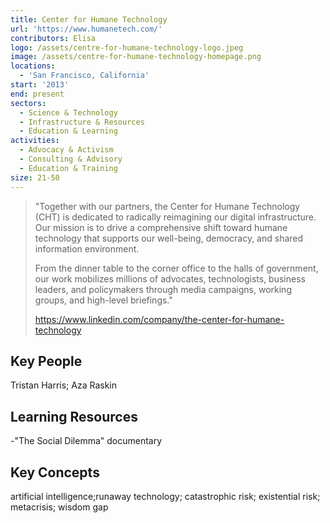 ```yaml
---
title: Center for Humane Technology
url: 'https://www.humanetech.com/'
contributors: Elisa
logo: /assets/centre-for-humane-technology-logo.jpeg
image: /assets/centre-for-humane-technology-homepage.png
locations:
  - 'San Francisco, California'
start: '2013'
end: present
sectors:
  - Science & Technology
  - Infrastructure & Resources
  - Education & Learning
activities:
  - Advocacy & Activism
  - Consulting & Advisory
  - Education & Training
size: 21-50
---
```

> "Together with our partners, the Center for Humane Technology (CHT) is dedicated to radically reimagining our digital infrastructure. Our mission is to drive a comprehensive shift toward humane technology that supports our well-being, democracy, and shared information environment.
> 
> From the dinner table to the corner office to the halls of government, our work mobilizes millions of advocates, technologists, business leaders, and policymakers through media campaigns, working groups, and high-level briefings."
> 
> https://www.linkedin.com/company/the-center-for-humane-technology

## Key People

Tristan Harris; Aza Raskin

## Learning Resources

-"The Social Dilemma" documentary

## Key Concepts

artificial intelligence;runaway technology; catastrophic risk; existential risk; metacrisis; wisdom gap
